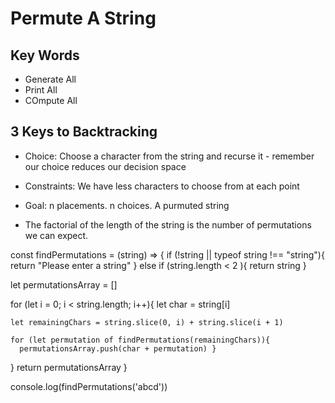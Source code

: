 # Permute A String

## Key Words

- Generate All
- Print All
- COmpute All

## 3 Keys to Backtracking

- Choice: Choose a character from the string and recurse it - remember our choice reduces our decision space
- Constraints: We have less characters to choose from at each point
- Goal: n placements. n choices. A purmuted string

- The factorial of the length of the string is the number of permutations we can expect.

const findPermutations = (string) => {
if (!string || typeof string !== "string"){
return "Please enter a string"
} else if (string.length < 2 ){
return string
}

let permutationsArray = []

for (let i = 0; i < string.length; i++){
let char = string[i]

    let remainingChars = string.slice(0, i) + string.slice(i + 1)

    for (let permutation of findPermutations(remainingChars)){
      permutationsArray.push(char + permutation) }

}
return permutationsArray
}

console.log(findPermutations('abcd'))

